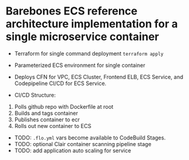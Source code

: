 # Barebones ECS reference architecture implementation for a single microservice container

- Terraform for single command deployment `terraform apply`

- Parameterized ECS environment for single container

- Deploys CFN for VPC, ECS Cluster, Frontend ELB, ECS Service, and Codepipeline CI/CD for ECS Service.

- CI/CD Structure:

1. Polls github repo with Dockerfile at root
2. Builds and tags container
3. Publishes container to ecr
4. Rolls out new container to ECS



- TODO: `.flo.yml` vars become available to CodeBuild Stages.
- TODO: optional Clair container scanning pipeline stage
- TODO: add application auto scaling for service
